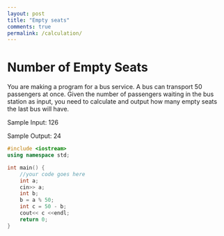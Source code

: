 ```yaml
---
layout: post
title: "Empty seats"
comments: true
permalink: /calculation/
---
```

# Number of Empty Seats
You are making a program for a bus service.
A bus can transport 50 passengers at once.
Given the number of passengers waiting in the bus station as input, you need to calculate and output how many empty seats the last bus will have.

Sample Input:
126

Sample Output:
24

```cpp
#include <iostream>
using namespace std;

int main() {
    //your code goes here
    int a;
    cin>> a;
    int b;
    b = a % 50;
    int c = 50 - b;
    cout<< c <<endl;
    return 0;
}
```
